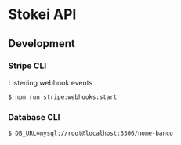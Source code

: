 # Stokei API

## Development

### Stripe CLI

Listening webhook events

```bash
$ npm run stripe:webhooks:start
```

### Database CLI

```bash
$ DB_URL=mysql://root@localhost:3306/nome-banco
```
